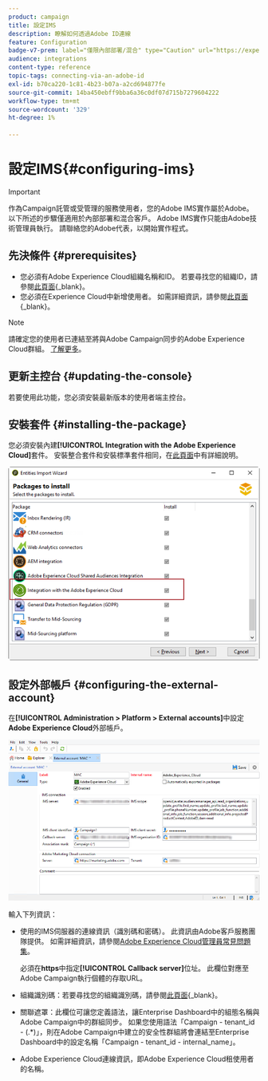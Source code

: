 ```yaml
---
product: campaign
title: 設定IMS
description: 瞭解如何透過Adobe ID連線
feature: Configuration
badge-v7-prem: label="僅限內部部署/混合" type="Caution" url="https://experienceleague.adobe.com/docs/campaign-classic/using/installing-campaign-classic/architecture-and-hosting-models/hosting-models-lp/hosting-models.html?lang=zh-Hant" tooltip="僅適用於內部部署和混合部署"
audience: integrations
content-type: reference
topic-tags: connecting-via-an-adobe-id
exl-id: b70ca220-1c81-4b23-b07a-a2cd694877fe
source-git-commit: 14ba450ebff9bba6a36c0df07d715b7279604222
workflow-type: tm+mt
source-wordcount: '329'
ht-degree: 1%

---
```


# 設定IMS{#configuring-ims}

>[!IMPORTANT]
>
>作為Campaign託管或受管理的服務使用者，您的Adobe IMS實作屬於Adobe。 以下所述的步驟僅適用於內部部署和混合客戶。
> Adobe IMS實作只能由Adobe技術管理員執行。 請聯絡您的Adobe代表，以開始實作程式。

## 先決條件 {#prerequisites}

* 您必須有Adobe Experience Cloud組織名稱和ID。 若要尋找您的組織ID，請參閱[此頁面](https://experienceleague.adobe.com/docs/core-services/interface/administration/organizations.html?lang=zh-hant){_blank}。
* 您必須在Experience Cloud中新增使用者。 如需詳細資訊，請參閱[此頁面](https://experienceleague.adobe.com/docs/core-services/interface/administration/admin-getting-started.html?lang=zh-Hant){_blank}。

>[!NOTE]
>
>請確定您的使用者已連結至將與Adobe Campaign同步的Adobe Experience Cloud群組。 [了解更多](#configuring-the-external-account)。

## 更新主控台 {#updating-the-console}

若要使用此功能，您必須安裝最新版本的使用者端主控台。

## 安裝套件 {#installing-the-package}

您必須安裝內建&#x200B;**[!UICONTROL Integration with the Adobe Experience Cloud]**&#x200B;套件。 安裝整合套件和安裝標準套件相同，在[此頁面](../../installation/using/installing-campaign-standard-packages.md)中有詳細說明。

![](assets/ims_6.png)

## 設定外部帳戶 {#configuring-the-external-account}

在&#x200B;**[!UICONTROL Administration > Platform > External accounts]**&#x200B;中設定&#x200B;**Adobe Experience Cloud**&#x200B;外部帳戶。

![](assets/ims_5.png)

輸入下列資訊：

* 使用的IMS伺服器的連線資訊（識別碼和密碼）。 此資訊由Adobe客戶服務團隊提供。 如需詳細資訊，請參閱[Adobe Experience Cloud管理員常見問題集](https://experienceleague.adobe.com/docs/core-services/interface/manage-users-and-products/faq.html?lang=zh-Hant)。

  必須在&#x200B;**https**&#x200B;中指定&#x200B;**[!UICONTROL Callback server]**&#x200B;位址。 此欄位對應至Adobe Campaign執行個體的存取URL。

* 組織識別碼：若要尋找您的組織識別碼，請參閱[此頁面](https://experienceleague.adobe.com/docs/core-services/interface/administration/organizations.html?lang=zh-hant){_blank}。

* 關聯遮罩：此欄位可讓您定義語法，讓Enterprise Dashboard中的組態名稱與Adobe Campaign中的群組同步。 如果您使用語法「Campaign - tenant_id - (.&#42;)」，則在Adobe Campaign中建立的安全性群組將會連結至Enterprise Dashboard中的設定名稱「Campaign - tenant_id - internal_name」。

* Adobe Experience Cloud連線資訊，即Adobe Experience Cloud租使用者的名稱。
